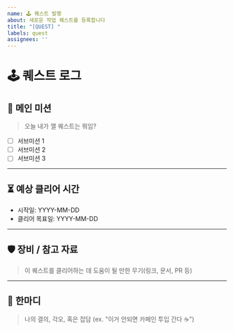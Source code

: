 ```yaml
---
name: 🕹️ 퀘스트 발행
about: 새로운 작업 퀘스트를 등록합니다
title: "[QUEST] "
labels: quest
assignees: ''
---
```


# 🕹️ 퀘스트 로그

## 🎯 메인 미션
> 오늘 내가 깰 퀘스트는 뭐임?

- [ ] 서브미션 1
- [ ] 서브미션 2
- [ ] 서브미션 3  

---

## ⏳ 예상 클리어 시간
- 시작일: YYYY-MM-DD  
- 클리어 목표일: YYYY-MM-DD  

---

## 🛡️ 장비 / 참고 자료
> 이 퀘스트를 클리어하는 데 도움이 될 만한 무기(링크, 문서, PR 등)

---

## 🧙 한마디
> 나의 결의, 각오, 혹은 잡담 (ex. "이거 안되면 카페인 투입 간다 ☕")